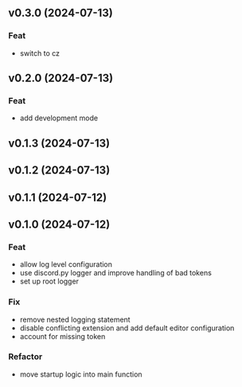 ## v0.3.0 (2024-07-13)

### Feat

- switch to cz

## v0.2.0 (2024-07-13)

### Feat

- add development mode

## v0.1.3 (2024-07-13)

## v0.1.2 (2024-07-13)

## v0.1.1 (2024-07-12)

## v0.1.0 (2024-07-12)

### Feat

- allow log level configuration
- use discord.py logger and improve handling of bad tokens
- set up root logger

### Fix

- remove nested logging statement
- disable conflicting extension and add default editor configuration
- account for missing token

### Refactor

- move startup logic into main function
